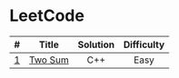 # LeetCode

|                              #                               |                       Title                       | Solution | Difficulty |
| :----------------------------------------------------------: | :-----------------------------------------------: | :------: | :--------: |
| [1](https://github.com/crossoverpptx/LeetCode/blob/main/1.%20Two%20Sum.md) | [Two Sum](https://leetcode.com/problems/two-sum/) |   C++    |    Easy    |

